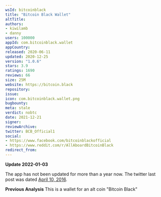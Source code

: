 ```yaml
---
wsId: bitcoinblack
title: "Bitcoin Black Wallet"
altTitle: 
authors:
- kiwilamb
- danny
users: 100000
appId: com.bitcoinblack.wallet
appCountry: 
released: 2020-06-11
updated: 2020-12-25
version: "1.0.6"
stars: 3.9
ratings: 1690
reviews: 66
size: 25M
website: https://bitcoin.black
repository: 
issue: 
icon: com.bitcoinblack.wallet.png
bugbounty: 
meta: stale
verdict: nobtc
date: 2021-12-21
signer: 
reviewArchive:
twitter: BCB_Official1
social:
- https://www.facebook.com/bitcoinblackofficial
- https://www.reddit.com/r/AllAboardBitcoinBlack
redirect_from:
---
```


**Update 2022-01-03**

The app has not been updated for more than a year now. The twitter last post was dated [April 10, 2016](https://twitter.com/BCBOfficial1/status/718987527537893376). 

**Previous Analysis**
This is a wallet for an alt coin "Bitcoin Black"
